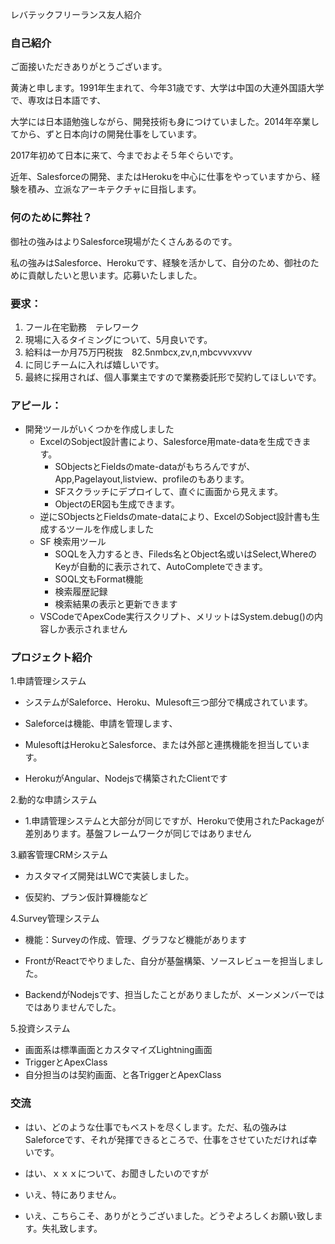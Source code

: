 



レバテックフリーランス友人紹介



### 自己紹介

ご面接いただきありがとうございます。

黄涛と申します。1991年生まれて、今年31歳です、大学は中国の大連外国語大学で、専攻は日本語です、

大学には日本語勉強しながら、開発技術も身につけていました。2014年卒業してから、ずと日本向けの開発仕事をしています。

2017年初めて日本に来て、今までおよそ５年ぐらいです。

近年、Salesforceの開発、またはHerokuを中心に仕事をやっていますから、経験を積み、立派なアーキテクチャに目指します。

### 何のために弊社？

御社の強みはよりSalesforce現場がたくさんあるのです。

私の強みはSalesforce、Herokuです、経験を活かして、自分のため、御社のために貢献したいと思います。応募いたしました。

### 要求：

1. フール在宅勤務　テレワーク
2. 現場に入るタイミングについて、5月良いです。
3. 給料は一か月75万円税抜　82.5nmbcx,zv,n,mbcvvvxvvv
4. に同じチームに入れば嬉しいです。
5. 最終に採用されば、個人事業主ですので業務委託形で契約してほしいです。

### アピール：

- 開発ツールがいくつかを作成しました
  - ExcelのSobject設計書により、Salesforce用mate-dataを生成できます。
    - SObjectsとFieldsのmate-dataがもちろんですが、App,Pagelayout,listview、profileのもあります。
    - SFスクラッチにデプロイして、直ぐに画面から見えます。
    - ObjectのER図も生成できます。
  - 逆にSObjectsとFieldsのmate-dataにより、ExcelのSobject設計書も生成するツールを作成しました
  - SF 検索用ツール
    - SOQLを入力するとき、Fileds名とObject名或いはSelect,WhereのKeyが自動的に表示されて、AutoCompleteできます。
    - SOQL文もFormat機能
    - 検索履歴記録
    - 検索結果の表示と更新できます
  - VSCodeでApexCode実行スクリプト、メリットはSystem.debug()の内容しか表示されません

### プロジェクト紹介

1.申請管理システム

- システムがSaleforce、Heroku、Mulesoft三つ部分で構成されています。

- Saleforceは機能、申請を管理します、
- MulesoftはHerokuとSalesforce、または外部と連携機能を担当しています。
- HerokuがAngular、Nodejsで構築されたClientです

2.動的な申請システム

- 1.申請管理システムと大部分が同じですが、Herokuで使用されたPackageが差別あります。基盤フレームワークが同じではありません

3.顧客管理CRMシステム

- カスタマイズ開発はLWCで実装しました。

- 仮契約、プラン仮計算機能など

4.Survey管理システム

- 機能：Surveyの作成、管理、グラフなど機能があります

- FrontがReactでやりました、自分が基盤構築、ソースレビューを担当しました。
- BackendがNodejsです、担当したことがありましたが、メーンメンバーではではありませんでした。

5.投資システム

- 画面系は標準画面とカスタマイズLightning画面
- TriggerとApexClass
- 自分担当のは契約画面、と各TriggerとApexClass

### 交流

- はい、どのような仕事でもベストを尽くします。ただ、私の強みはSaleforceです、それが発揮できるところで、仕事をさせていただければ幸いです。

- はい、ｘｘｘについて、お聞きしたいのですが

- いえ、特にありません。

- いえ、こちらこそ、ありがとうございました。どうぞよろしくお願い致します。失礼致します。
